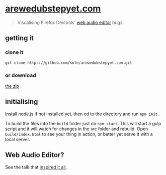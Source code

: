 # [arewedubstepyet.com](http://arewedubstepyet.com)

> Visualising Firefox Devtools' [web audio editor](https://developer.mozilla.org/en-US/docs/Tools/Web_Audio_Editor) bugs.

## getting it

### clone it

`git clone https://github.com/sole/arewedubstepyet.com.git`

### or download

[the zip](https://github.com/sole/arewedubstepyet.com/archive/master.zip)


## initialising

Install node.js if not installed yet, then cd to the directory and run `npm init`.

To build the files into the `build` folder just do `npm start`. This will start a gulp script and it will watch for changes in the src folder and rebuild. Open `build/index.html` to see your thing in action, or better yet serve it with a local server.

## Web Audio Editor?

See the talk that [inspired it all](http://www.youtube.com/watch?v=YBQ5pzvgbOE).
